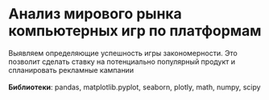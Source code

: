# Анализ мирового рынка компьютерных игр по платформам
Выявляем определяющие успешность игры закономерности. Это позволит сделать ставку на потенциально популярный продукт и спланировать рекламные кампании<br>
<br>
**Библиотеки**: pandas, matplotlib.pyplot, seaborn, plotly, math, numpy, scipy
